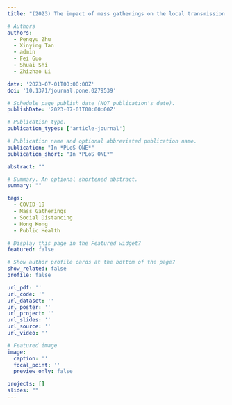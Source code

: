```yaml
---
title: "(2023) The impact of mass gatherings on the local transmission of COVID-19 and the implications for social distancing policies: Evidence from Hong Kong. PLoS ONE, 18(2), e0279539"

# Authors
authors:
  - Pengyu Zhu
  - Xinying Tan
  - admin
  - Fei Guo
  - Shuai Shi
  - Zhizhao Li

date: '2023-07-01T00:00:00Z'
doi: '10.1371/journal.pone.0279539'

# Schedule page publish date (NOT publication's date).
publishDate: '2023-07-01T00:00:00Z'

# Publication type.
publication_types: ['article-journal']

# Publication name and optional abbreviated publication name.
publication: "In *PLoS ONE*"
publication_short: "In *PLoS ONE*"

abstract: ""

# Summary. An optional shortened abstract.
summary: ""

tags:
  - COVID-19
  - Mass Gatherings
  - Social Distancing
  - Hong Kong
  - Public Health

# Display this page in the Featured widget?
featured: false

# Show author profile cards at the bottom of the page?
show_related: false
profile: false

url_pdf: ''
url_code: ''
url_dataset: ''
url_poster: ''
url_project: ''
url_slides: ''
url_source: ''
url_video: ''

# Featured image
image:
  caption: ''
  focal_point: ''
  preview_only: false

projects: []
slides: ""
---
```

